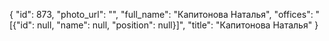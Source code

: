 {
    "id": 873,
    "photo_url": "",
    "full_name": "Капитонова Наталья",
    "offices": "[{\"id\": null, \"name\": null, \"position\": null}]",
    "title": "Капитонова Наталья"
}